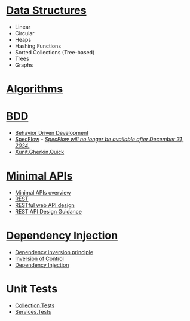 # [Data Structures](https://github.com/KrisNie/CsharpDemo/blob/cef444c82f5fffb8ebbf69f880330e24831d4222/Collections/DataStructure)

- Linear
- Circular
- Heaps
- Hashing Functions
- Sorted Collections (Tree-based)
- Trees
- Graphs

# [Algorithms](https://github.com/KrisNie/CsharpDemo/blob/43c76ced8ef6fd9385cd74523208df820ba27c31/Collections/Algorithm)

# [BDD](https://github.com/KrisNie/CsharpDemo/blob/2e0e1fc26dceea1fde58b4cee16a6c2c3007f11a/Services.Specs/Services.Specs.csproj)

- [Behavior Driven Development](https://en.wikipedia.org/wiki/Behavior-driven_development)
- [SpecFlow](https://specflow.org/) - *[SpecFlow will no longer be available after December 31, 2024.](https://support-hub.tricentis.com/open?id=post&number=NEW0001432)*
- [Xunit.Gherkin.Quick](https://github.com/ttutisani/Xunit.Gherkin.Quick)

# [Minimal APIs](https://github.com/KrisNie/CsharpDemo/blob/b873088d46e938731c1db482bf3fb554cf8e517e/MinimalAPIs/MinimalAPIs.csproj)

- [Minimal APIs overview](https://learn.microsoft.com/en-us/aspnet/core/fundamentals/minimal-apis/overview)
- [REST](https://en.wikipedia.org/wiki/REST)
- [RESTful web API design](https://learn.microsoft.com/en-us/azure/architecture/best-practices/api-design)
- [REST API Design Guidance](https://microsoft.github.io/code-with-engineering-playbook/design/design-patterns/rest-api-design-guidance/)

# [Dependency Injection](https://github.com/KrisNie/CsharpDemo/blob/43c76ced8ef6fd9385cd74523208df820ba27c31/Services/CompositionRoot.cs)

- [Dependency inversion principle](https://en.wikipedia.org/wiki/Dependency_inversion_principle)
- [Inversion of Control](https://en.wikipedia.org/wiki/Inversion_of_control)
- [Dependency Injection](https://en.wikipedia.org/wiki/Dependency_injection)

# Unit Tests

- [Collection.Tests](https://github.com/KrisNie/CsharpDemo/blob/2e0e1fc26dceea1fde58b4cee16a6c2c3007f11a/Collection.Tests/Collection.Tests.csproj)
- [Services.Tests](https://github.com/KrisNie/CsharpDemo/blob/2e0e1fc26dceea1fde58b4cee16a6c2c3007f11a/Services.Tests/Services.Tests.csproj)
